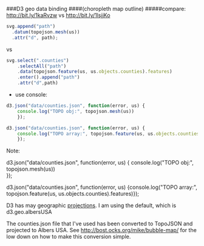 ###D3 geo data binding
####(choropleth map outline)
#####compare: http://bit.ly/1kaRvzw vs http://bit.ly/1lsjjKo

```javascript
svg.append("path")
  .datum(topojson.mesh(us))
  .attr("d", path);

```
vs
```javascript
svg.select(".counties")
    .selectAll("path")
    .data(topojson.feature(us, us.objects.counties).features)
    .enter().append("path")
    .attr("d",path)
```

*  use console:

```javascript
d3.json("data/counties.json", function(error, us) {  
    console.log("TOPO obj:", topojson.mesh(us))  
    }); 

d3.json("data/counties.json", function(error, us) {
    console.log("TOPO array:", topojson.feature(us, us.objects.counties).features)
    });
```


Note:

d3.json("data/counties.json", function(error, us) {
    console.log("TOPO obj:", topojson.mesh(us))  
    });  

d3.json("data/counties.json", function(error, us) {console.log("TOPO array:", topojson.feature(us, us.objects.counties).features)});

D3 has may geographic [projections](https://github.com/mbostock/d3/wiki/Geo-Projections). I am using the default, which is d3.geo.albersUSA

The counties.json file that I've used has been converted to TopoJSON and projected to Albers USA. See http://bost.ocks.org/mike/bubble-map/ for the low down on how to make this conversion simple. 


